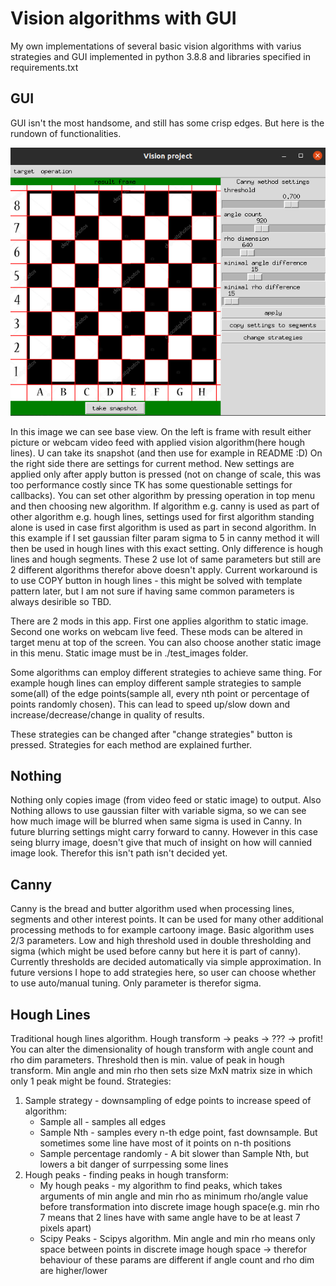 # Vision algorithms with GUI
My own implementations of several basic vision algorithms with varius strategies and GUI implemented in python 3.8.8 and libraries specified in requirements.txt

## GUI
GUI isn't the most handsome, and still has some crisp edges. But here is the rundown of functionalities.

![Base app view](https://github.com/DanielKarasek/vision_project/blob/main/doc_images/base_view_screenshot.png)

In this image we can see base view. On the left is frame with result either picture or webcam video feed with applied vision algorithm(here hough lines).
U can take its snapshot (and then use for example in README :D) On the right side there are settings for current method.
New settings are applied only after apply button is pressed (not on change of scale, this was too performance costly since TK has some questionable settings for callbacks).
You can set other algorithm by pressing operation in top menu and then choosing new algorithm.
If algorithm e.g. canny is used as part of other algorithm e.g. hough lines, settings used for first algorithm standing alone is used in case first algorithm is used as part in second algorithm. In this example if I set gaussian filter param sigma to 5 in canny method it will then be used in hough lines with this exact setting. Only difference is hough lines and hough segments. These 2 use lot of same parameters but still are 2 different algorithms therefor above doesn't apply. Current workaround is to use COPY button in hough lines - this might be solved with template pattern later, but I am not sure if having same common parameters is always desirible so TBD.

There are 2 mods in this app. First one applies algorithm to static image. Second one works on webcam live feed. These mods can be altered in target menu at top of the screen. You can also choose another static image in this menu. Static image must be in ./test_images folder.

Some algorithms can employ different strategies to achieve same thing. For example hough lines can employ different sample strategies to sample some(all) of the edge points(sample all, every nth point or percentage of points randomly chosen). This can lead to speed up/slow down and increase/decrease/change in quality of results.

These strategies can be changed after "change strategies" button is pressed. Strategies for each method are explained further.

 
## Nothing
Nothing only copies image (from video feed or static image) to output. Also Nothing allows to use gaussian filter with variable sigma, so we can see how much image will be blurred when same sigma is used in Canny. In future blurring settings might carry forward to canny. However in this case seing blurry image, doesn't give that much of insight on how will cannied image look. Therefor this isn't path isn't decided yet.

## Canny
Canny is the bread and butter algorithm used when processing lines, segments and other interest points. It can be used for many other additional processing methods to for example cartoony image. Basic algorithm uses 2/3 parameters. Low and high threshold used in double thresholding and sigma (which might be used before canny but here it is part of canny). Currently thresholds are decided automatically via simple approximation. In future versions I hope to add strategies here, so user can choose whether to use auto/manual tuning. Only parameter is therefor sigma.

## Hough Lines
Traditional hough lines algorithm. Hough transform -> peaks -> ??? -> profit! You can alter the dimensionality of hough transform with angle count and rho dim parameters. Threshold then is min. value of peak in hough transform. Min angle and min rho then sets size MxN matrix size in which only 1 peak might be found.
Strategies:
1. Sample strategy - downsampling of edge points to increase speed of algorithm:
    * Sample all - samples all edges
    * Sample Nth - samples every n-th edge point, fast downsample. But sometimes some line have most of it points on n-th positions
    * Sample percentage randomly - A bit slower than Sample Nth, but lowers a bit danger of surrpessing some lines
2. Hough peaks - finding peaks in hough transform:
    * My hough peaks - my algorithm to find peaks, which takes arguments of min angle and min rho as minimum rho/angle value before transformation into discrete image hough space(e.g. min rho 7 means that 2 lines have with same angle have to be at least 7 pixels apart)
    * Scipy Peaks - Scipys algorithm. Min angle and min rho means only space between points in discrete image hough space -> therefor behaviour of these params are different if angle count and rho dim are higher/lower
